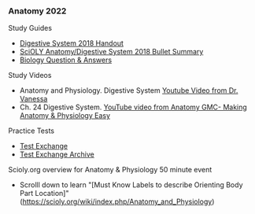 ###  Anatomy 2022
Study Guides
- [Digestive System 2018 Handout](https://www.soinc.org/sites/default/files/uploaded_files/2018_OVERVIEW_DIGESTIVE_SYSTEM_HANDOUT.pdf)
- [SciOLY Anatomy/Digestive System 2018 Bullet Summary](https://scioly.org/wiki/index.php/Anatomy/Digestive_System)
- [Biology Question & Answers](https://www.biology-questions-and-answers.com/physiology-review.html)

Study Videos
- Anatomy and Physiology. Digestive System [Youtube Video from Dr. Vanessa](https://youtu.be/vq6Ez993j0Q) 
- Ch. 24 Digestive System. [YouTube video from Anatomy GMC- Making Anatomy & Physiology Easy](https://youtu.be/fW1KTOk334s)

Practice Tests
- [Test Exchange](https://scioly.org/wiki/index.php/2018_)
- [Test Exchange Archive](https://scioly.org/wiki/index.php/Test_Exchange_Archive#Past_Years_.282015_and_before.29)

Scioly.org overview for Anatomy & Physiology 50 minute event
- Scrolll down to learn "[Must Know Labels to describe Orienting Body Part Location]"(https://scioly.org/wiki/index.php/Anatomy_and_Physiology)


 



